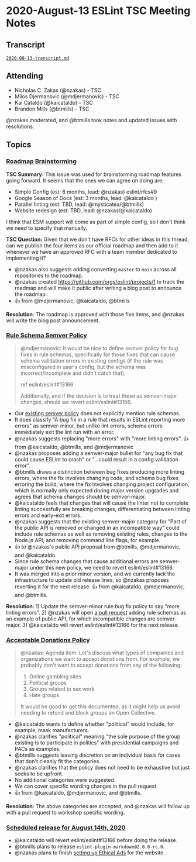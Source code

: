 # 2020-August-13 ESLint TSC Meeting Notes

## Transcript

[`2020-08-13-transcript.md`](2020-08-13-transcript.md)

## Attending

* Nicholas C. Zakas (@nzakas) - TSC
* Milos Djermanovic (@mdjermanovic) - TSC
* Kai Cataldo (@kaicataldo) - TSC
* Brandon Mills (@btmills) - TSC

@nzakas moderated, and @btmills took notes and updated issues with resolutions.

## Topics

### [Roadmap Brainstorming](https://github.com/eslint/eslint/issues/13482)

**TSC Summary:** This issue was used for brainstorming roadmap features going forward. It seems that the ones we can agree on doing are:

* Simple Config (est: 6 months, lead: @nzakas) eslint/rfcs#9
* Google Season of Docs (est: 3 months, lead: @kaicataldo )
* Parallel linting (est: TBD, lead: @mysticatea/@btmills)
* Website redesign (est: TBD, lead: @nzakas/@kaicataldo)

I think that ESM support will come as part of simple config, so I don't think we need to specify that manually.

**TSC Question:** Given that we don't have RFCs for other ideas in this thread, can we publish the four items as our official roadmap and then add to it whenever we have an approved RFC with a team member dedicated to implementing it?

* @nzakas also suggests adding converting `master` to `main` across all repositories to the roadmap.
* @nzakas created https://github.com/orgs/eslint/projects/1 to track the roadmap and will make it public after writing a blog post to announce the roadmap.
* :+1: from @mdjermanovic, @kaicataldo, @btmills

**Resolution**: The roadmap is approved with those five items, and @nzakas will write the blog post announcement.

### [Rule Schema Semver Policy](https://github.com/eslint/tsc-meetings/issues/198#issuecomment-667717608)

> @mdjermanovic:
> It would be nice to define semver policy for bug fixes in rule schemas, specifically for those fixes that can cause schema validation errors in existing configs (if the rule was misconfigured in user's config, but the schema was incorrect/incomplete and didn't catch that).
>
> ref eslint/eslint#13166
>
> Additionally, and if the decision is to treat these as semver-major changes, should we revert eslint/eslint#13166.

* Our [existing semver policy](https://github.com/eslint/eslint/#semantic-versioning-policy) does not explicitly mention rule schemas.
* It does classify "A bug fix in a rule that results in ESLint reporting more errors" as semver-minor, but unlike lint errors, schema errors immediately exit the lint run with an error.
* @nzakas suggests replacing "more errors" with "more linting errors". :+1: from @kaicataldo, @btmills, and @mdjermanovic
* @nzakas proposes adding a semver-major bullet for "any bug fix that could cause ESLint to crash" or "...could result in a config validation error".
* @btmills draws a distinction between bug fixes producing more linting errors, where the fix involves changing code, and schema bug fixes erroring the build, where the fix involves changing project configuration, which is normally only expected during major version upgrades and agrees that schema changes should be semver-major.
* @kaicataldo feels that changes that will cause the linter not to complete linting successfully are breaking changes, differentiating between linting errors and early-exit errors.
* @nzakas suggests that the existing semver-major category for "Part of the public API is removed or changed in an incompatible way" could include rule schemas as well as removing existing rules, changes to the Node.js API, and removing command line flags, for example.
* :+1: to @nzakas's public API proposal from @btmills, @mdjermanovic, and @kaicataldo.
* Since rule schema changes that cause additional errors are semver-major under this new policy, we need to revert eslint/eslint#13166.
* It was merged into a prior minor version, and we currently lack the infrastructure to update old release lines, so @nzakas proposes reverting it for the next release. :+1: from @kaicataldo, @mdjermanovic, and @btmills.

**Resolution**: 1) Update the semver-minor rule bug fix policy to say "more linting errors". 2) @nzakas will open [a pull request](https://github.com/eslint/eslint/pull/13563) adding rule schemas as an example of public API, for which incompatible changes are semver-major. 3) @kaicataldo will revert eslint/eslint#13166 for the next release.


### [Acceptable Donations Policy](https://github.com/eslint/tsc-meetings/issues/198#issuecomment-669399350)

> @nzakas:
> Agenda item: Let's discuss what types of companies and organizations we want to accept donations from. For example, we probably don't want to accept donations from any of the following:
>
> 1. Online gambling sites
> 2. Political groups
> 3. Groups related to sex work
> 4. Hate groups
>
> It would be good to get this documented, as it might help us avoid needing to refund and block groups on Open Collective.

* @kaicataldo wants to define whether "political" would include, for example, mask manufacturers.
* @nzakas clarifies "political" meaning "the sole purpose of the group existing is to participate in politics" with presidential campaigns and PACs as examples.
* @btmills suggests leaving discretion on an individual basis for cases that don't cleanly fit the categories.
* @nzakas clarifies that the policy does not need to be exhaustive but just seeks to be upfront.
* No additional categories were suggested.
* We can cover specific wording changes in the pull request.
* :+1: from @kaicataldo, @mdjermanovic, and @btmills.

**Resolution**: The above categories are accepted, and @nzakas will follow up with a pull request to workshop specific wording.

### [Scheduled release for August 14th, 2020](https://github.com/eslint/eslint/issues/13548)

* @kaicataldo will revert eslint/eslint#13166 before doing the release.
* @btmills plans to release `eslint-plugin-markdown@2.0.0-rc.0`.
* @nzakas plans to finish [setting up Ethical Ads](https://github.com/eslint/website/pull/766) for the website.
